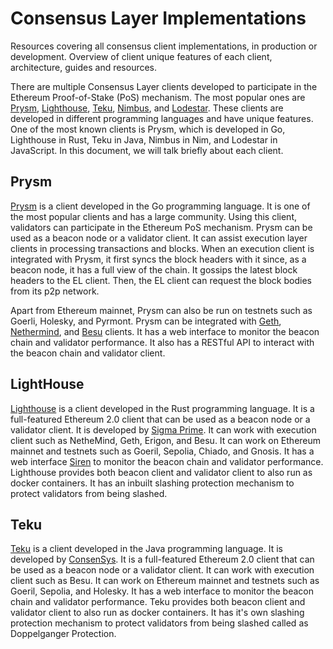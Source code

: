 # Consensus Layer Implementations

Resources covering all consensus client implementations, in production or development. Overview of client unique features of each client, architecture, guides and resources.

There are multiple Consensus Layer clients developed to participate in the Ethereum Proof-of-Stake (PoS) mechanism. The most popular ones are [Prysm](https://prysmaticlabs.com/), [Lighthouse](https://lighthouse-book.sigmaprime.io/), [Teku](https://consensys.io/teku), [Nimbus](https://nimbus.team/index.html), and [Lodestar](https://lodestar.chainsafe.io/). These clients are developed in different programming languages and have unique features. One of the most known clients is Prysm, which is developed in Go, Lighthouse in Rust, Teku in Java, Nimbus in Nim, and Lodestar in JavaScript. In this document, we will talk briefly about each client.

## Prysm

[Prysm](https://docs.prylabs.network/docs/getting-started) is a client developed in the Go programming language. It is one of the most popular clients and has a large community. Using this client, validators can participate in the Ethereum PoS mechanism. Prysm can be used as a beacon node or a validator client. It can assist execution layer clients in processing transactions and blocks. When an execution client is integrated with Prysm, it first syncs the block headers with it since, as a beacon node, it has a full view of the chain. It gossips the latest block headers to the EL client. Then, the EL client can request the block bodies from its p2p network.

Apart from Ethereum mainnet, Prysm can also be run on testnets such as Goerli, Holesky, and Pyrmont. Prysm can be integrated with [Geth](https://geth.ethereum.org/), [Nethermind](https://www.nethermind.io/nethermind-client), and [Besu](https://besu.hyperledger.org/) clients. It has a web interface to monitor the beacon chain and validator performance. It also has a RESTful API to interact with the beacon chain and validator client.

## LightHouse

[Lighthouse](https://lighthouse-book.sigmaprime.io/) is a client developed in the Rust programming language. It is a full-featured Ethereum 2.0 client that can be used as a beacon node or a validator client. It is developed by [Sigma Prime](https://sigmaprime.io/). It can work with execution client such as NetheMind, Geth, Erigon, and Besu. It can work on Ethereum mainnet and testnets such as Goeril, Sepolia, Chiado, and Gnosis. It has a web interface [Siren](https://lighthouse-book.sigmaprime.io/lighthouse-ui.html) to monitor the beacon chain and validator performance. Lighthouse provides both beacon client and validator client to also run as docker containers. It has an inbuilt slashing protection mechanism to protect validators from being slashed.

## Teku

[Teku](https://consensys.io/teku) is a client developed in the Java programming language. It is developed by [ConsenSys](https://consensys.net/). It is a full-featured Ethereum 2.0 client that can be used as a beacon node or a validator client. It can work with execution client such as Besu. It can work on Ethereum mainnet and testnets such as Goeril, Sepolia, and Holesky. It has a web interface to monitor the beacon chain and validator performance. Teku provides both beacon client and validator client to also run as docker containers. It has it's own slashing protection mechanism to protect validators from being slashed called as Doppelganger Protection.
